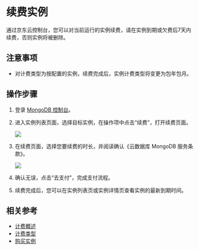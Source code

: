 # 续费实例

通过京东云控制台，您可以对当前运行的实例续费，请在实例到期或欠费后7天内续费，否则实例将被删除。

## 注意事项

- 对计费类型为按配置的实例，续费完成后，实例计费类型将变更为包年包月。

## 操作步骤

1. 登录 [MongoDB 控制台](https://mongodb-console.jdcloud.com/mongodb)。
1. 进入实例列表页面，选择目标实例，在操作项中点击“续费”，打开续费页面。

   ![](https://github.com/jdcloudcom/cn/blob/master/image/mongodb/mongo-037.png)

1. 在续费页面，选择您要续费的时长，并阅读确认《云数据库 MongoDB 服务条款》。

   ![](https://github.com/jdcloudcom/cn/blob/master/image/mongodb/mongo-038.png)

1. 确认无误，点击“去支付”，完成支付流程。

1. 续费完成后，您可以在实例列表页或实例详情页查看实例的最新到期时间。

## 相关参考
* [计费概述](https://github.com/jdcloudcom/cn/blob/master/documentation/Cloud-Database-and-Cache/MongoDB/Pricing/Billing-Overview.md)
* [计费类型](https://github.com/jdcloudcom/cn/blob/master/documentation/Cloud-Database-and-Cache/MongoDB/Pricing/Billing-Rules.md)
* [购买实例](https://github.com/jdcloudcom/cn/blob/master/documentation/Cloud-Database-and-Cache/MongoDB/Pricing/Purchase-Process.md)
